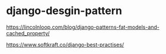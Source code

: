 # django-desgin-pattern

https://lincolnloop.com/blog/django-patterns-fat-models-and-cached_property/


https://www.softkraft.co/django-best-practises/
